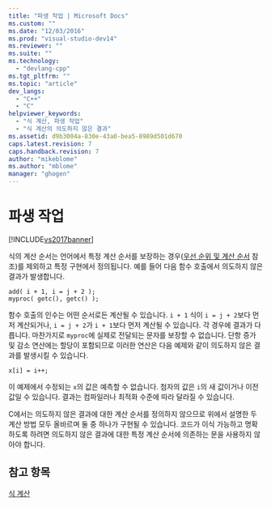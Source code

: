 ```yaml
---
title: "파생 작업 | Microsoft Docs"
ms.custom: ""
ms.date: "12/03/2016"
ms.prod: "visual-studio-dev14"
ms.reviewer: ""
ms.suite: ""
ms.technology: 
  - "devlang-cpp"
ms.tgt_pltfrm: ""
ms.topic: "article"
dev_langs: 
  - "C++"
  - "C"
helpviewer_keywords: 
  - "식 계산, 파생 작업"
  - "식 계산의 의도하지 않은 결과"
ms.assetid: d9b3004a-830e-43a0-bea5-8989d501d670
caps.latest.revision: 7
caps.handback.revision: 7
author: "mikeblome"
ms.author: "mblome"
manager: "ghogen"
---
```

# 파생 작업
[!INCLUDE[vs2017banner](../assembler/inline/includes/vs2017banner.md)]

식의 계산 순서는 언어에서 특정 계산 순서를 보장하는 경우\([우선 순위 및 계산 순서](../c-language/precedence-and-order-of-evaluation.md) 참조\)를 제외하고 특정 구현에서 정의됩니다.  예를 들어 다음 함수 호출에서 의도하지 않은 결과가 발생합니다.  
  
```  
add( i + 1, i = j + 2 );  
myproc( getc(), getc() );  
```  
  
 함수 호출의 인수는 어떤 순서로든 계산될 수 있습니다.  `i + 1` 식이 `i = j + 2`보다 먼저 계산되거나, `i = j + 2`가 `i + 1`보다 먼저 계산될 수 있습니다.  각 경우에 결과가 다릅니다.  마찬가지로 `myproc`에 실제로 전달되는 문자를 보장할 수 없습니다.  단항 증가 및 감소 연산에는 할당이 포함되므로 이러한 연산은 다음 예제와 같이 의도하지 않은 결과를 발생시킬 수 있습니다.  
  
```  
x[i] = i++;  
```  
  
 이 예제에서 수정되는 `x`의 값은 예측할 수 없습니다.  첨자의 값은 `i`의 새 값이거나 이전 값일 수 있습니다.  결과는 컴파일러나 최적화 수준에 따라 달라질 수 있습니다.  
  
 C에서는 의도하지 않은 결과에 대한 계산 순서를 정의하지 않으므로 위에서 설명한 두 계산 방법 모두 올바르며 둘 중 하나가 구현될 수 있습니다.  코드가 이식 가능하고 명확하도록 하려면 의도하지 않은 결과에 대한 특정 계산 순서에 의존하는 문을 사용하지 않아야 합니다.  
  
## 참고 항목  
 [식 계산](../c-language/expression-evaluation-c.md)